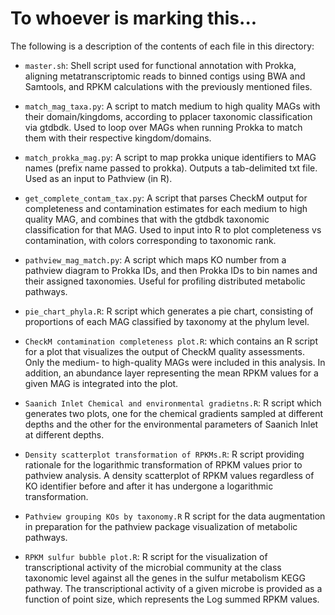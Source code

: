 # To whoever is marking this...

The following is a description of the contents of each file in this directory:

- `master.sh`: Shell script used for functional annotation with Prokka, aligning metatranscriptomic reads to binned contigs using BWA and Samtools, and RPKM calculations with the previously mentioned files.

- `match_mag_taxa.py`: A script to match medium to high quality MAGs with their domain/kingdoms, according to
pplacer taxonomic classification via gtdbdk. Used to loop over MAGs when running Prokka to match them with their respective kingdom/domains. 

- `match_prokka_mag.py`: A script to map prokka unique identifiers to MAG names (prefix name passed to prokka). Outputs a tab-delimited txt file. Used as an input to Pathview (in R).

- `get_complete_contam_tax.py`: A script that parses CheckM output for completeness and contamination estimates for each medium to high quality MAG, and combines that with the gtdbdk taxonomic classification for that MAG. Used to input into R to plot completeness vs contamination, with colors corresponding to taxonomic rank.

- `pathview_mag_match.py`: A script which maps KO number from a pathview diagram to Prokka IDs, and then Prokka IDs to bin names and their assigned taxonomies. Useful for profiling distributed metabolic pathways.

- `pie_chart_phyla.R`: R script which generates a pie chart, consisting of proportions of each MAG classified by taxonomy at the phylum level.

- `CheckM contamination completeness plot.R`: which contains an R script for a plot that visualizes the output of CheckM quality assessments. Only the medium- to high-quality MAGs were included in this analysis. In addition, an abundance layer representing the mean RPKM values for a given MAG is integrated into the plot. 

- `Saanich Inlet Chemical and environmental gradietns.R`: R script which generates two plots, one for the chemical gradients sampled at different depths and the other for the environmental parameters of Saanich Inlet at different depths.

- `Density scatterplot transformation of RPKMs.R`: R script providing rationale for the logarithmic transformation of RPKM values prior to pathview analysis. A density scatterplot of RPKM values regardless of KO identifier before and after it has undergone a logarithmic transformation.

- `Pathview grouping KOs by taxonomy.R` R script for the data augmentation in preparation for the pathview package visualization of metabolic pathways. 

- `RPKM sulfur bubble plot.R`: R script for the visualization of transcriptional activity of the microbial community at the class taxonomic level against all the genes in the sulfur metabolism KEGG pathway. The transcriptional activity of a given microbe is provided as a function of point size, which represents the Log summed RPKM values.  
